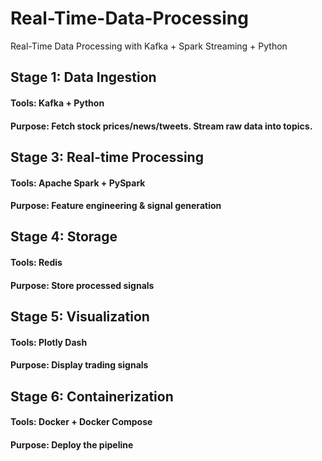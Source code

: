 # Real-Time-Data-Processing
Real-Time Data Processing with Kafka + Spark Streaming + Python

## Stage 1: Data Ingestion

#### Tools: Kafka + Python
#### Purpose: Fetch stock prices/news/tweets. Stream raw data into topics.

## Stage 3: Real-time Processing

#### Tools: Apache Spark + PySpark
#### Purpose: Feature engineering & signal generation

## Stage 4: Storage

#### Tools: Redis
#### Purpose: Store processed signals

## Stage 5: Visualization

#### Tools: Plotly Dash
#### Purpose: Display trading signals

## Stage 6: Containerization

#### Tools: Docker + Docker Compose
#### Purpose: Deploy the pipeline